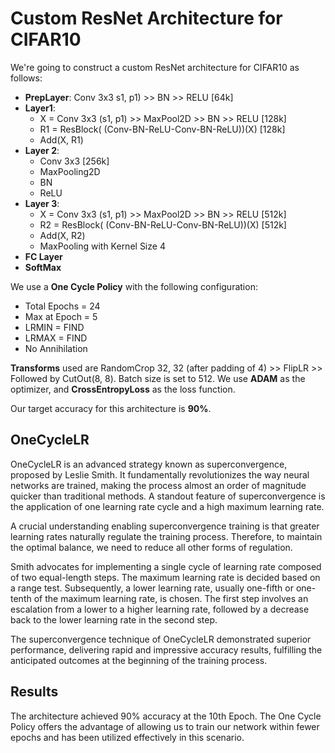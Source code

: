 # Custom ResNet Architecture for CIFAR10

We're going to construct a custom ResNet architecture for CIFAR10 as follows:

- **PrepLayer**: Conv 3x3 s1, p1) >> BN >> RELU [64k]
- **Layer1**:
  - X = Conv 3x3 (s1, p1) >> MaxPool2D >> BN >> RELU [128k]
  - R1 = ResBlock( (Conv-BN-ReLU-Conv-BN-ReLU))(X) [128k]
  - Add(X, R1)
- **Layer 2**:
  - Conv 3x3 [256k]
  - MaxPooling2D
  - BN
  - ReLU
- **Layer 3**:
  - X = Conv 3x3 (s1, p1) >> MaxPool2D >> BN >> RELU [512k]
  - R2 = ResBlock( (Conv-BN-ReLU-Conv-BN-ReLU))(X) [512k]
  - Add(X, R2)
  - MaxPooling with Kernel Size 4
- **FC Layer**
- **SoftMax**

We use a **One Cycle Policy** with the following configuration:
- Total Epochs = 24
- Max at Epoch = 5
- LRMIN = FIND
- LRMAX = FIND
- No Annihilation

**Transforms** used are RandomCrop 32, 32 (after padding of 4) >> FlipLR >> Followed by CutOut(8, 8).
Batch size is set to 512.
We use **ADAM** as the optimizer, and **CrossEntropyLoss** as the loss function.

Our target accuracy for this architecture is **90%**.

## OneCycleLR
OneCycleLR is an advanced strategy known as superconvergence, proposed by Leslie Smith. It fundamentally revolutionizes the way neural networks are trained, making the process almost an order of magnitude quicker than traditional methods. A standout feature of superconvergence is the application of one learning rate cycle and a high maximum learning rate.

A crucial understanding enabling superconvergence training is that greater learning rates naturally regulate the training process. Therefore, to maintain the optimal balance, we need to reduce all other forms of regulation.

Smith advocates for implementing a single cycle of learning rate composed of two equal-length steps. The maximum learning rate is decided based on a range test. Subsequently, a lower learning rate, usually one-fifth or one-tenth of the maximum learning rate, is chosen. The first step involves an escalation from a lower to a higher learning rate, followed by a decrease back to the lower learning rate in the second step.

The superconvergence technique of OneCycleLR demonstrated superior performance, delivering rapid and impressive accuracy results, fulfilling the anticipated outcomes at the beginning of the training process.

## Results
The architecture achieved 90% accuracy at the 10th Epoch. The One Cycle Policy offers the advantage of allowing us to train our network within fewer epochs and has been utilized effectively in this scenario.
